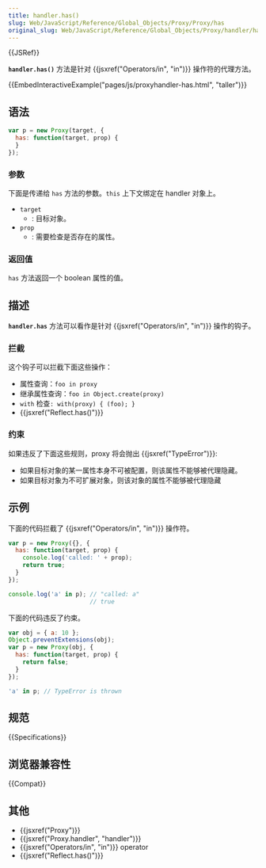```yaml
---
title: handler.has()
slug: Web/JavaScript/Reference/Global_Objects/Proxy/Proxy/has
original_slug: Web/JavaScript/Reference/Global_Objects/Proxy/handler/has
---
```


{{JSRef}}

**`handler.has()`** 方法是针对 {{jsxref("Operators/in", "in")}} 操作符的代理方法。

{{EmbedInteractiveExample("pages/js/proxyhandler-has.html", "taller")}}

## 语法

```js
var p = new Proxy(target, {
  has: function(target, prop) {
  }
});
```

### 参数

下面是传递给 `has` 方法的参数。`this` 上下文绑定在 handler 对象上。

- `target`
  - : 目标对象。
- `prop`
  - : 需要检查是否存在的属性。

### 返回值

`has` 方法返回一个 boolean 属性的值。

## 描述

**`handler.has`** 方法可以看作是针对 {{jsxref("Operators/in", "in")}} 操作的钩子。

### 拦截

这个钩子可以拦截下面这些操作：

- 属性查询：`foo in proxy`
- 继承属性查询：`foo in Object.create(proxy)`
- `with` 检查`: with(proxy) { (foo); }`
- {{jsxref("Reflect.has()")}}

### 约束

如果违反了下面这些规则，proxy 将会抛出 {{jsxref("TypeError")}}:

- 如果目标对象的某一属性本身不可被配置，则该属性不能够被代理隐藏。
- 如果目标对象为不可扩展对象，则该对象的属性不能够被代理隐藏

## 示例

下面的代码拦截了 {{jsxref("Operators/in", "in")}} 操作符。

```js
var p = new Proxy({}, {
  has: function(target, prop) {
    console.log('called: ' + prop);
    return true;
  }
});

console.log('a' in p); // "called: a"
                       // true
```

下面的代码违反了约束。

```js
var obj = { a: 10 };
Object.preventExtensions(obj);
var p = new Proxy(obj, {
  has: function(target, prop) {
    return false;
  }
});

'a' in p; // TypeError is thrown
```

## 规范

{{Specifications}}

## 浏览器兼容性

{{Compat}}

## 其他

- {{jsxref("Proxy")}}
- {{jsxref("Proxy.handler", "handler")}}
- {{jsxref("Operators/in", "in")}} operator
- {{jsxref("Reflect.has()")}}
